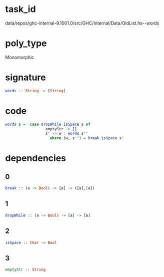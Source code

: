 
# task_id
data/repos/ghc-internal-9.1001.0/src/GHC/Internal/Data/OldList.hs--words

# poly_type
Monomorphic

# signature
```haskell
words :: String -> [String]
```   

# code
```haskell
words s =  case dropWhile isSpace s of
                  emptyStr -> []
                  s' -> w : words s''
                    where (w, s'') = break isSpace s'
```

# dependencies
## 0
```haskell
break :: (a -> Bool) -> [a] -> ([a],[a])
```
## 1
```haskell
dropWhile :: (a -> Bool) -> [a] -> [a]
```
## 2
```haskell
isSpace :: Char -> Bool
```
## 3
```haskell
emptyStr :: String
```
